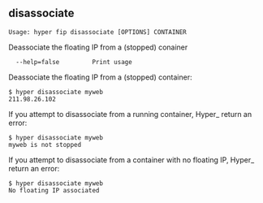 ## disassociate

    Usage: hyper fip disassociate [OPTIONS] CONTAINER

   Deassociate the floating IP from a (stopped) conainer

      --help=false         Print usage

Deassociate the floating IP from a (stopped) container:

	$ hyper disassociate myweb
	211.98.26.102

If you attempt to disassociate from a running container, Hyper_ return an error:

	$ hyper disassociate myweb
	myweb is not stopped

If you attempt to disassociate from a container with no floating IP, Hyper_ return an error:

	$ hyper disassociate myweb
	No floating IP associated

